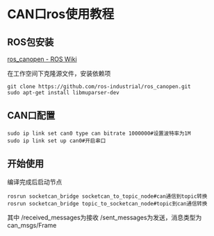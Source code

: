 # CAN口ros使用教程

## ROS包安装

[ros_canopen - ROS Wiki](http://wiki.ros.org/ros_canopen)

在工作空间下克隆源文件，安装依赖项

```
git clone https://github.com/ros-industrial/ros_canopen.git
sudo apt-get install libmuparser-dev
```

## CAN口配置

```
sudo ip link set can0 type can bitrate 1000000#设置波特率为1M
sudo ip link set up can0#开启串口
```

## 开始使用

编译完成后启动节点

```
rosrun socketcan_bridge socketcan_to_topic_node#can通信到topic转换
rosrun socketcan_bridge topic_to_socketcan_node#topic到can通信转换
```

其中 /received_messages为接收 /sent_messages为发送，消息类型为can_msgs/Frame
